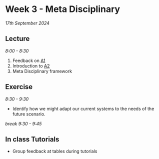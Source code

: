 # Week 3 - Meta Disciplinary

*17th September 2024*

## Lecture 
*8:00 - 8:30*

1. Feedback on [A1]
1. Introduction to [A2]
2. Meta Disciplinary framework

## Exercise
*8:30 - 9:30*
* Identify how we might adapt our current systems to the needs of the future scenario.

*break 9:30 - 9:45*
## In class Tutorials


* Group feedback at tables during tutorials

[A1]: /Agile/Assignments/A1
[A2]: /Agile/Assignments/A2
